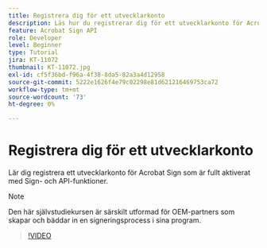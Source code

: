 ```yaml
---
title: Registrera dig för ett utvecklarkonto
description: Läs hur du registrerar dig för ett utvecklarkonto för Acrobat Sign som är fullt aktiverat med Sign- och API-funktioner
feature: Acrobat Sign API
role: Developer
level: Beginner
type: Tutorial
jira: KT-11072
thumbnail: KT-11072.jpg
exl-id: cf5f36bd-f96a-4f38-8da5-82a3a4d12958
source-git-commit: 5222e1626f4e79c02298e81d621216469753ca72
workflow-type: tm+mt
source-wordcount: '73'
ht-degree: 0%

---
```


# Registrera dig för ett utvecklarkonto

Lär dig registrera ett utvecklarkonto för Acrobat Sign som är fullt aktiverat med Sign- och API-funktioner.

>[!NOTE]
>
>Den här självstudiekursen är särskilt utformad för OEM-partners som skapar och bäddar in en signeringsprocess i sina program.

>[!VIDEO](https://video.tv.adobe.com/v/3445922?hidetitle=true&captions=swe)
